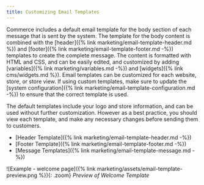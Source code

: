 ```yaml
---
title: Customizing Email Templates
---
```


Commerce includes a default email template for the body section of each message that is sent by the system. The template for the body content is combined with the [header]({% link marketing/email-template-header.md %}) and [footer]({% link marketing/email-template-footer.md -%}) templates to create the complete message. The content is formatted with HTML and CSS, and can be easily edited, and customized by adding [variables]({% link marketing/variables.md -%}) and [widgets]({% link cms/widgets.md %}). Email templates can be customized for each website, store, or store view. If using custom templates, make sure to update the [system configuration]({% link marketing/email-template-configuration.md -%}) to ensure that the correct template is used.

The default templates include your logo and store information, and can be used without further customization. However as a best practice, you should view each template, and make any necessary changes before sending them to customers.

- [Header Template]({% link marketing/email-template-header.md -%})
- [Footer Template]({% link marketing/email-template-footer.md -%})
- [Message Templates]({% link marketing/email-template-message.md -%})

![Example - welcome page]({% link marketing/assets/email-template-preview.png %}){: .zoom}
_Preview of Welcome Template_

